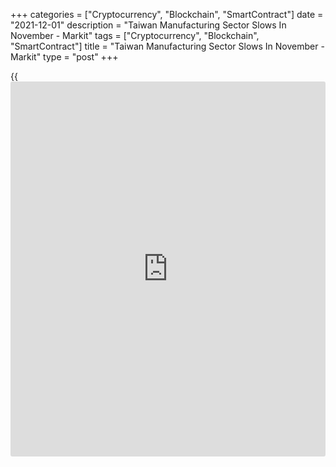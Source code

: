 +++
categories = ["Cryptocurrency", "Blockchain", "SmartContract"]
date = "2021-12-01"
description = "Taiwan Manufacturing Sector Slows In November - Markit"
tags = ["Cryptocurrency", "Blockchain", "SmartContract"]
title = "Taiwan Manufacturing Sector Slows In November - Markit"
type = "post"
+++

{{<iframe id="large-banner" src="https://www.bounty.group/#slide=28.0" width="100%" height="600" scrolling="no" style="border: 0px solid rgb(216, 221, 230); border-radius: 3px;">}}

The manufacturing sector in Taiwan continued to expand in November,
albeit at a slower pace, the latest survey from Markit Economics showed
on Wednesday with a seasonally adjusted manufacturing PMI score of 54.9.

That's down from 55.2 in October, although it remains above the boom-or-
bust line of 50 that separates expansion from contraction.

After rising in each of the prior 16 months, manufacturing production in
Taiwan fell slightly in November. Panelists indicated that supplier
delays and shortages of key components had weighed on production
schedules, alongside relatively muted customer demand.

Though strong overall, the latest upturn in total new work was not as
marked as that seen in October and notably softer than the average for
2021 so far. New [business][1] from abroad also rose solidly, albeit at
the weakest pace for 14 months.

For comments and feedback [contact](https://www.playgroundfx.com/contact/): editorial@rtt[news](https://www.letsplayfx.com/blog/forex-news-website/).com

[Economic News][2]

 **What parts of the world are seeing the best (and worst) economic
performances lately? Click[here][3] to check out our [Econ Scorecard][3]
and find out! See up-to-the-moment [ranking](https://www.playgroundfx.com/blog/crypto-exchange-ranking/)s for the best and worst
performers in [GDP][4], [unemployment rate][5], [inflation][6] and much
more.**

   1. www.rtt[news](https://www.letsplayfx.com/blog/forex-news-website/).com/Content/Business.aspx
   2. www.rtt[news](https://www.letsplayfx.com/blog/forex-news-website/).com/Content/EconomicNews.aspx
   3. www.rtt[news](https://www.letsplayfx.com/blog/forex-news-website/).com/economic-scorecard/world-rank/industrial-production/highest-performance.aspx
   4. www.rtt[news](https://www.letsplayfx.com/blog/forex-news-website/).com/economic-scorecard/world-rank/GDP/highest-performance.aspx
   5. www.rtt[news](https://www.letsplayfx.com/blog/forex-news-website/).com/economic-scorecard/world-rank/unemployment-rate/lowest-performance.aspx
   6. www.rtt[news](https://www.letsplayfx.com/blog/forex-news-website/).com/economic-scorecard/world-rank/CPI/highest-performance.aspx